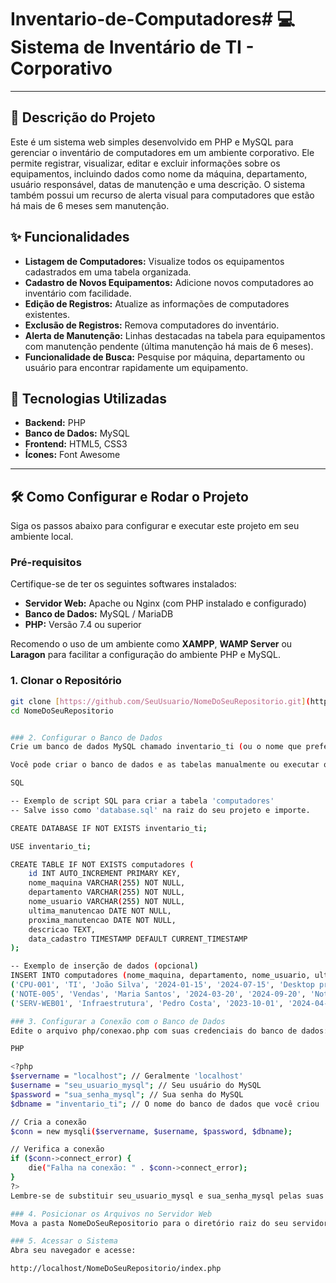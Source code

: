 # Inventario-de-Computadores# 💻 Sistema de Inventário de TI - Corporativo

---

## 📄 Descrição do Projeto

Este é um sistema web simples desenvolvido em PHP e MySQL para gerenciar o inventário de computadores em um ambiente corporativo. Ele permite registrar, visualizar, editar e excluir informações sobre os equipamentos, incluindo dados como nome da máquina, departamento, usuário responsável, datas de manutenção e uma descrição. O sistema também possui um recurso de alerta visual para computadores que estão há mais de 6 meses sem manutenção.

## ✨ Funcionalidades

* **Listagem de Computadores:** Visualize todos os equipamentos cadastrados em uma tabela organizada.
* **Cadastro de Novos Equipamentos:** Adicione novos computadores ao inventário com facilidade.
* **Edição de Registros:** Atualize as informações de computadores existentes.
* **Exclusão de Registros:** Remova computadores do inventário.
* **Alerta de Manutenção:** Linhas destacadas na tabela para equipamentos com manutenção pendente (última manutenção há mais de 6 meses).
* **Funcionalidade de Busca:** Pesquise por máquina, departamento ou usuário para encontrar rapidamente um equipamento.

## 🚀 Tecnologias Utilizadas

* **Backend:** PHP
* **Banco de Dados:** MySQL
* **Frontend:** HTML5, CSS3
* **Ícones:** Font Awesome

---

## 🛠️ Como Configurar e Rodar o Projeto

Siga os passos abaixo para configurar e executar este projeto em seu ambiente local.

### Pré-requisitos

Certifique-se de ter os seguintes softwares instalados:

* **Servidor Web:** Apache ou Nginx (com PHP instalado e configurado)
* **Banco de Dados:** MySQL / MariaDB
* **PHP:** Versão 7.4 ou superior

Recomendo o uso de um ambiente como **XAMPP**, **WAMP Server** ou **Laragon** para facilitar a configuração do ambiente PHP e MySQL.

### 1. Clonar o Repositório

```bash
git clone [https://github.com/SeuUsuario/NomeDoSeuRepositorio.git](https://github.com/SeuUsuario/NomeDoSeuRepositorio.git)
cd NomeDoSeuRepositorio


### 2. Configurar o Banco de Dados
Crie um banco de dados MySQL chamado inventario_ti (ou o nome que preferir) e importe o esquema inicial.

Você pode criar o banco de dados e as tabelas manualmente ou executar o seguinte script SQL:

SQL

-- Exemplo de script SQL para criar a tabela 'computadores'
-- Salve isso como 'database.sql' na raiz do seu projeto e importe.

CREATE DATABASE IF NOT EXISTS inventario_ti;

USE inventario_ti;

CREATE TABLE IF NOT EXISTS computadores (
    id INT AUTO_INCREMENT PRIMARY KEY,
    nome_maquina VARCHAR(255) NOT NULL,
    departamento VARCHAR(255) NOT NULL,
    nome_usuario VARCHAR(255) NOT NULL,
    ultima_manutencao DATE NOT NULL,
    proxima_manutencao DATE NOT NULL,
    descricao TEXT,
    data_cadastro TIMESTAMP DEFAULT CURRENT_TIMESTAMP
);

-- Exemplo de inserção de dados (opcional)
INSERT INTO computadores (nome_maquina, departamento, nome_usuario, ultima_manutencao, proxima_manutencao, descricao) VALUES
('CPU-001', 'TI', 'João Silva', '2024-01-15', '2024-07-15', 'Desktop principal do suporte'),
('NOTE-005', 'Vendas', 'Maria Santos', '2024-03-20', '2024-09-20', 'Notebook para apresentações'),
('SERV-WEB01', 'Infraestrutura', 'Pedro Costa', '2023-10-01', '2024-04-01', 'Servidor web da aplicação interna');

### 3. Configurar a Conexão com o Banco de Dados
Edite o arquivo php/conexao.php com suas credenciais do banco de dados:

PHP

<?php
$servername = "localhost"; // Geralmente 'localhost'
$username = "seu_usuario_mysql"; // Seu usuário do MySQL
$password = "sua_senha_mysql"; // Sua senha do MySQL
$dbname = "inventario_ti"; // O nome do banco de dados que você criou

// Cria a conexão
$conn = new mysqli($servername, $username, $password, $dbname);

// Verifica a conexão
if ($conn->connect_error) {
    die("Falha na conexão: " . $conn->connect_error);
}
?>
Lembre-se de substituir seu_usuario_mysql e sua_senha_mysql pelas suas credenciais reais.

### 4. Posicionar os Arquivos no Servidor Web
Mova a pasta NomeDoSeuRepositorio para o diretório raiz do seu servidor web (por exemplo, htdocs no XAMPP, www no WAMP ou public no Laragon).

### 5. Acessar o Sistema
Abra seu navegador e acesse:

http://localhost/NomeDoSeuRepositorio/index.php
